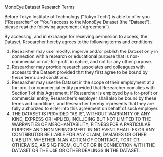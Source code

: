 MonoEye Dataset Research Terms

Before Tokyo Institute of Technology (“Tokyo Tech”) is able to offer you (“Researcher” or “You”) access to the MonoEye Dataset (the “Dataset”), please read the following agreement (“Agreement”).

By accessing, and in exchange for receiving permission to access, the Dataset,
Researcher hereby agrees to the following terms and conditions:
1.  Researcher may use, modify, improve and/or publish the Dataset only in
connection with a research or educational purpose that is non-commercial or
not-for-profit in nature, and not for any other purpose.
2.  Researcher may provide research associates and colleagues with access to the
Dataset provided that they first agree to be bound by these terms and
conditions.
3.  Researcher may use the Dataset in the scope of their employment at a
for-profit or commercial entity provided that Researcher complies with Section 1
of this Agreement. If Researcher is employed by a for-profit or commercial
entity, Researcher's employer shall also be bound by these terms and conditions,
and Researcher hereby represents that they are fully authorized to enter into
this agreement on behalf of such employer.
4.  THE DATASET IS PROVIDED "AS IS", WITHOUT WARRANTY OF ANY KIND, EXPRESS OR
IMPLIED, INCLUDING BUT NOT LIMITED TO THE WARRANTIES OF MERCHANTABILITY, FITNESS
FOR A PARTICULAR PURPOSE AND NONINFRINGEMENT. IN NO EVENT SHALL FB OR ANY
CONTRIBUTOR BE LIABLE FOR ANY CLAIM, DAMAGES OR OTHER LIABILITY, WHETHER IN AN
ACTION OF CONTRACT, TORT OR OTHERWISE, ARISING FROM, OUT OF OR IN CONNECTION
WITH THE DATASET OR THE USE OR OTHER DEALINGS IN THE DATASET.
